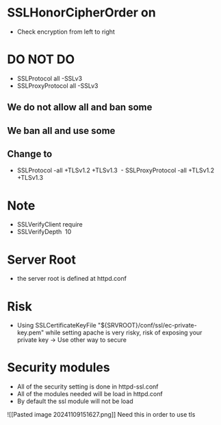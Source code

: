 

# SSLHonorCipherOrder on
- Check encryption from left to right

# DO NOT DO
- SSLProtocol all -SSLv3
- SSLProxyProtocol all -SSLv3
## We do not allow all and ban some
## We ban all and use some
## Change to
- SSLProtocol -all +TLSv1.2 +TLSv1.3
 - SSLProxyProtocol -all +TLSv1.2 +TLSv1.3

# Note
- SSLVerifyClient require
- SSLVerifyDepth  10
# Server Root
- the server root is defined at httpd.conf
# Risk
- Using SSLCertificateKeyFile "${SRVROOT}/conf/ssl/ec-private-key.pem" while setting apache is very risky, risk of exposing your private key
-> Use other way to secure 


# Security modules
- All of the security setting is done in httpd-ssl.conf
- All of the modules needed will be load in httpd.conf
- By default the ssl module will not be load

![[Pasted image 20241109151627.png]]
Need this in order to use tls